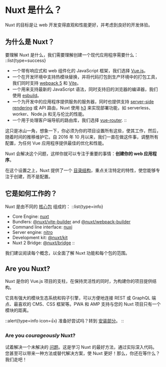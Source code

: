 # Nuxt 是什么？

Nuxt 的目标是让 web 开发变得直观和性能更好，并考虑到良好的开发体验。

## 为什么是 Nuxt？

要理解 Nuxt 是什么，我们需要理解创建一个现代应用程序需要什么：
::list{type=success}

- 一个带有响应式和 web 组件化的 JavaScript 框架，我们选择 [Vue.js](https://v3.vuejs.org)。
- 一个在开发环境中支持热模块替换，并将代码打包到生产环境中的打包工具，我们同时支持 [webpack 5](https://webpack.js.org/) 和 [Vite](https://vitejs.dev/)。
- 一个用来支持最新的 JavaScript 语法，同时支持旧的浏览器的编译器，我们使用 [esbuild](https://esbuild.github.io)。
- 一个为开发中的应用程序提供服务的服务器，同时也提供支持 [server-side rendering](https://vuejs.org/api/ssr.html#server-side-rendering-api) 或 API 路由，Nuxt 使用 [h3](https://github.com/unjs/h3) 来实现部署功能，如 serverless、worker、Node.js 和无与伦比的性能。
- 一个用于处理客户端导航的路由库，我们选择 [vue-router](https://router.vuejs.org/).
::

这只是冰山一角，想象一下，你必须为你的项目设置所有这些，使其工作，然后，随着时间的推移维护它。自 2016 年 10 月以来，我们一直在做这件事，调整所有配置，为任何 Vue 应用程序提供最佳的优化和性能。

Nuxt 会解决这个问题，这样你就可以专注于重要的事情：**创建你的 web 应用程序**。

在这个设置之上，Nuxt 提供了一个 [目录结构](/guide/directory-structure)，重点关注特定的特性，使您能够专注于创建，而不是配置。

## 它是如何工作的？

Nuxt 是由不同的 [核心包](https://github.com/nuxt/framework/tree/main/packages) 组成的：
::list{type=info}

- Core Engine: [nuxt](https://github.com/nuxt/framework/tree/main/packages/nuxt)
- Bundlers: [@nuxt/vite-builder](https://github.com/nuxt/framework/tree/main/packages/vite) and [@nuxt/webpack-builder](https://github.com/nuxt/framework/tree/main/packages/webpack)
- Command line interface: [nuxi](https://github.com/nuxt/framework/tree/main/packages/nuxi)
- Server engine: [nitro](https://github.com/unjs/nitro)
- Development kit: [@nuxt/kit](https://github.com/nuxt/framework/tree/main/packages/kit)
- Nuxt 2 Bridge: [@nuxt/bridge](https://github.com/nuxt/bridge)
::

我们建议阅读每个概念，以全面了解 Nuxt 功能和每个包的范围。

## Are you Nuxt?

Nuxt 是你的 Vue.js 项目的支柱，在保持灵活性的同时，为构建你的项目提供结构。

它具有强大的模块生态系统和钩子引擎，可以方便地连接 REST 或 GraphQL 端点、最喜欢的 CMS、CSS 框架等。PWA 和 AMP 支持与您的 Nuxt 项目只有一个模块的距离。

::alert{type=info icon=👍}
准备好尝试吗？转到 [安装部分](/getting-started/quick-start)。
::

### Are you *courageously* Nuxt?

试着解决一个未解决的 [问题](https://github.com/nuxt/framework/issues)。这是学习 Nuxt 的最好方法，通过实际深入代码。您甚至可以带来一种方法或替代解决方案，使 Nuxt 更好！那么，你还在等什么？我们走吧！
